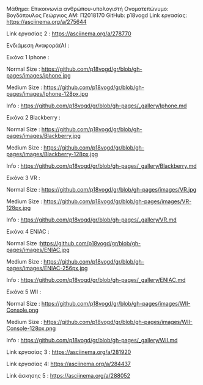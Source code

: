 Μάθημα: Επικοινωνία ανθρώπου-υπολογιστή
Ονοματεπώνυμο: Βογδόπουλος Γεώργιος
ΑΜ: Π2018170
GitHub: p18vogd
Link εργασίας: https://asciinema.org/a/275644

Link εργασίας 2 : https://asciinema.org/a/278770


Ενδιάμεση Αναφορά(Α) : 
  
  
  
   Εικόνα 1 Iphone :
   
   
   Normal Size : https://github.com/p18vogd/gr/blob/gh-pages/images/iphone.jpg
   
   Medium Size : https://github.com/p18vogd/gr/blob/gh-pages/images/Iphone-128px.jpg
  
   Info : https://github.com/p18vogd/gr/blob/gh-pages/_gallery/Iphone.md
   
   
   Εικόνα 2 Blackberry :
   
   
   Normal Size : https://github.com/p18vogd/gr/blob/gh-pages/images/Blackberry.jpg
   
   Medium Size : https://github.com/p18vogd/gr/blob/gh-pages/images/Blackberry-128px.jpg
   
   Info : https://github.com/p18vogd/gr/blob/gh-pages/_gallery/Blackberry.md
   
  
  
  Εικόνα 3 VR :
  
  
   Normal Size : https://github.com/p18vogd/gr/blob/gh-pages/images/VR.jpg
   
   Medium Size : https://github.com/p18vogd/gr/blob/gh-pages/images/VR-128px.jpg
   
   Info : https://github.com/p18vogd/gr/blob/gh-pages/_gallery/VR.md
   
   
   Εικόνα 4 ENIAC :
   
   
   Normal Size :https://github.com/p18vogd/gr/blob/gh-pages/images/ENIAC.jpg
   
   Medium Size : https://github.com/p18vogd/gr/blob/gh-pages/images/ENIAC-256px.jpg
   
   Info : https://github.com/p18vogd/gr/blob/gh-pages/_gallery/ENIAC.md
   
   
   Εικόνα 5 WII :
   
   
   Normal Size : https://github.com/p18vogd/gr/blob/gh-pages/images/WII-Console.png
   
   Medium Size : https://github.com/p18vogd/gr/blob/gh-pages/images/WII-Console-128px.png
   
   Info : https://github.com/p18vogd/gr/blob/gh-pages/_gallery/WII.md
   
   
   
   Link εργασίας 3 : https://asciinema.org/a/281920
   
   
   
   Link εργασίας 4:  https://asciinema.org/a/284437
   
   
   
   Link άσκησης 5 : https://asciinema.org/a/288052
   
   
      
